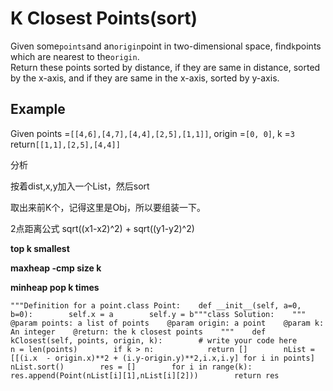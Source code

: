 # K Closest Points\(sort\)

Given some`points`and an`origin`point in two-dimensional space, find`k`points which are nearest to the`origin`.  
Return these points sorted by distance, if they are same in distance, sorted by the x-axis, and if they are same in the x-axis, sorted by y-axis.

## Example

Given points =`[[4,6],[4,7],[4,4],[2,5],[1,1]]`, origin =`[0, 0]`, k =`3`  
return`[[1,1],[2,5],[4,4]]`

分析

按着dist,x,y加入一个List，然后sort

取出来前K个，记得这里是Obj，所以要组装一下。

2点距离公式 sqrt\(\(x1-x2\)^2\) + sqrt\(\(y1-y2\)^2\)

**top k smallest**

**maxheap -cmp size k**

**minheap pop k times**

```text
"""Definition for a point.class Point:    def __init__(self, a=0, b=0):        self.x = a        self.y = b"""class Solution:    """    @param points: a list of points    @param origin: a point    @param k: An integer    @return: the k closest points    """    def kClosest(self, points, origin, k):        # write your code here        n = len(points)        if k > n:            return []        nList = [[(i.x  - origin.x)**2 + (i.y-origin.y)**2,i.x,i.y] for i in points]        nList.sort()        res = []        for i in range(k):            res.append(Point(nList[i][1],nList[i][2]))        return res
```

